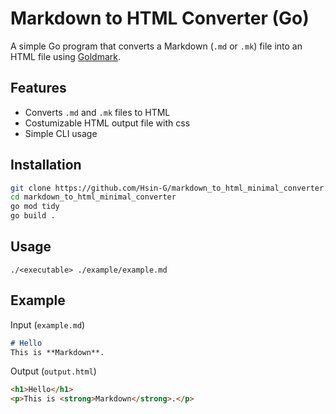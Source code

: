 # Markdown to HTML Converter (Go)

A simple Go program that converts a Markdown (`.md` or `.mk`) file into an HTML file using [Goldmark](https://github.com/yuin/goldmark).

## Features
- Converts `.md` and `.mk` files to HTML
- Costumizable HTML output file with css
- Simple CLI usage

## Installation
```bash
git clone https://github.com/Hsin-G/markdown_to_html_minimal_converter.git
cd markdown_to_html_minimal_converter
go mod tidy
go build .
```
## Usage
`./<executable> ./example/example.md`

## Example
Input (`example.md`)
```markdown
# Hello
This is **Markdown**.
```
Output (`output.html`)
```html
<h1>Hello</h1>
<p>This is <strong>Markdown</strong>.</p>
```
